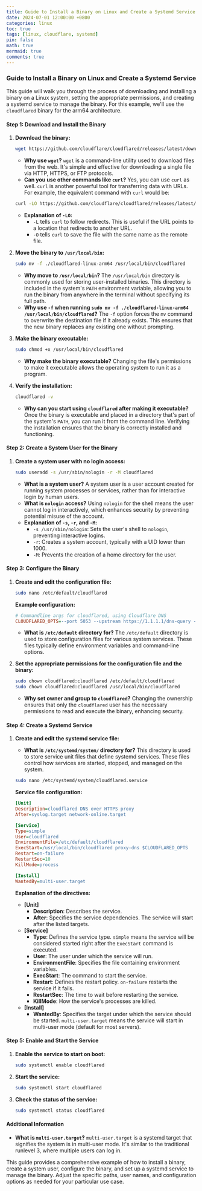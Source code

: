 ```yaml
---
title: Guide to Install a Binary on Linux and Create a Systemd Service
date: 2024-07-01 12:00:00 +0800
categories: linux
toc: true
tags: [linux, cloudflare, systemd]
pin: false
math: true
mermaid: true
comments: true
---
```



### Guide to Install a Binary on Linux and Create a Systemd Service

This guide will walk you through the process of downloading and installing a binary on a Linux system, setting the appropriate permissions, and creating a systemd service to manage the binary. For this example, we'll use the `cloudflared` binary for the arm64 architecture.

#### Step 1: Download and Install the Binary

1. **Download the binary:**
   ```bash
   wget https://github.com/cloudflare/cloudflared/releases/latest/download/cloudflared-linux-arm64
   ```
   
   - **Why use `wget`?**
     `wget` is a command-line utility used to download files from the web. It's simple and effective for downloading a single file via HTTP, HTTPS, or FTP protocols.
   - **Can you use other commands like `curl`?**
     Yes, you can use `curl` as well. `curl` is another powerful tool for transferring data with URLs. For example, the equivalent command with `curl` would be:
   ```bash
   curl -LO https://github.com/cloudflare/cloudflared/releases/latest/download/cloudflared-linux-arm64
   ```
     - **Explanation of `-LO`:**
       - `-L` tells `curl` to follow redirects. This is useful if the URL points to a location that redirects to another URL.
       - `-O` tells `curl` to save the file with the same name as the remote file.


3. **Move the binary to `/usr/local/bin`:**
   ```bash
   sudo mv -f ./cloudflared-linux-arm64 /usr/local/bin/cloudflared
   ```
   - **Why move to `/usr/local/bin`?**
     The `/usr/local/bin` directory is commonly used for storing user-installed binaries. This directory is included in the system's `PATH` environment variable, allowing you to run the binary from anywhere in the terminal without specifying its full path.
   - **Why use `-f` when running `sudo mv -f ./cloudflared-linux-arm64 /usr/local/bin/cloudflared`?**
     The `-f` option forces the `mv` command to overwrite the destination file if it already exists. This ensures that the new binary replaces any existing one without prompting.


5. **Make the binary executable:**
   ```bash
   sudo chmod +x /usr/local/bin/cloudflared
   ```
   
   - **Why make the binary executable?**
     Changing the file's permissions to make it executable allows the operating system to run it as a program.


6. **Verify the installation:**
   ```bash
   cloudflared -v
   ```
   
   - **Why can you start using `cloudflared` after making it executable?**
     Once the binary is executable and placed in a directory that's part of the system's `PATH`, you can run it from the command line. Verifying the installation ensures that the binary is correctly installed and functioning.



#### Step 2: Create a System User for the Binary

1. **Create a system user with no login access:**
   ```bash
   sudo useradd -s /usr/sbin/nologin -r -M cloudflared
   ```
   - **What is a system user?**
     A system user is a user account created for running system processes or services, rather than for interactive login by human users.
   - **What is `nologin` access?**
     Using `nologin` for the shell means the user cannot log in interactively, which enhances security by preventing potential misuse of the account.
   - **Explanation of `-s`, `-r`, and `-M`:**
     - `-s /usr/sbin/nologin`: Sets the user's shell to `nologin`, preventing interactive logins.
     - `-r`: Creates a system account, typically with a UID lower than 1000.
     - `-M`: Prevents the creation of a home directory for the user.


#### Step 3: Configure the Binary

1. **Create and edit the configuration file:**
   ```bash
   sudo nano /etc/default/cloudflared
   ```

   **Example configuration:**
   ```ini
   # Commandline args for cloudflared, using Cloudflare DNS
   CLOUDFLARED_OPTS=--port 5053 --upstream https://1.1.1.1/dns-query --upstream https://1.0.0.1/dns-query
   ```
   
   - **What is `/etc/default` directory for?**
     The `/etc/default` directory is used to store configuration files for various system services. These files typically define environment variables and command-line options.



3. **Set the appropriate permissions for the configuration file and the binary:**
   ```bash
   sudo chown cloudflared:cloudflared /etc/default/cloudflared
   sudo chown cloudflared:cloudflared /usr/local/bin/cloudflared
   ```
   - **Why set owner and group to `cloudflared`?**
     Changing the ownership ensures that only the `cloudflared` user has the necessary permissions to read and execute the binary, enhancing security.



#### Step 4: Create a Systemd Service

1. **Create and edit the systemd service file:**
   - **What is `/etc/systemd/system/` directory for?**
     This directory is used to store service unit files that define systemd services. These files control how services are started, stopped, and managed on the system.

   ```bash
   sudo nano /etc/systemd/system/cloudflared.service
   ```

   **Service file configuration:**

   ```ini
   [Unit]
   Description=cloudflared DNS over HTTPS proxy
   After=syslog.target network-online.target

   [Service]
   Type=simple
   User=cloudflared
   EnvironmentFile=/etc/default/cloudflared
   ExecStart=/usr/local/bin/cloudflared proxy-dns $CLOUDFLARED_OPTS
   Restart=on-failure
   RestartSec=10
   KillMode=process

   [Install]
   WantedBy=multi-user.target
   ```

   **Explanation of the directives:**
   - **[Unit]**
     - **Description**: Describes the service.
     - **After**: Specifies the service dependencies. The service will start after the listed targets.
   - **[Service]**
     - **Type**: Defines the service type. `simple` means the service will be considered started right after the `ExecStart` command is executed.
     - **User**: The user under which the service will run.
     - **EnvironmentFile**: Specifies the file containing environment variables.
     - **ExecStart**: The command to start the service.
     - **Restart**: Defines the restart policy. `on-failure` restarts the service if it fails.
     - **RestartSec**: The time to wait before restarting the service.
     - **KillMode**: How the service's processes are killed.
   - **[Install]**
     - **WantedBy**: Specifies the target under which the service should be started. `multi-user.target` means the service will start in multi-user mode (default for most servers).

#### Step 5: Enable and Start the Service

1. **Enable the service to start on boot:**

   ```bash
   sudo systemctl enable cloudflared
   ```

2. **Start the service:**

   ```bash
   sudo systemctl start cloudflared
   ```

3. **Check the status of the service:**

   ```bash
   sudo systemctl status cloudflared
   ```

#### Additional Information

- **What is `multi-user.target`?**
  `multi-user.target` is a systemd target that signifies the system is in multi-user mode. It's similar to the traditional runlevel 3, where multiple users can log in.


This guide provides a comprehensive example of how to install a binary, create a system user, configure the binary, and set up a systemd service to manage the binary. Adjust the specific paths, user names, and configuration options as needed for your particular use case.
